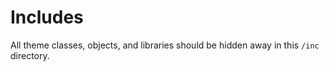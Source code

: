 # Includes

All theme classes, objects, and libraries should be hidden away in this `/inc` directory.